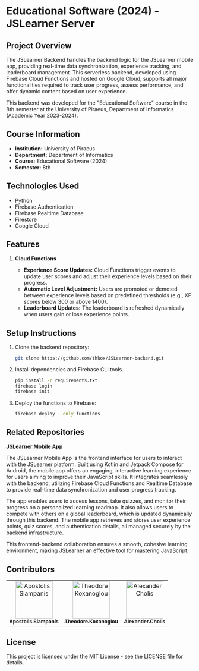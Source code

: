 # Educational Software (2024) - JSLearner Server

## Project Overview

The JSLearner Backend handles the backend logic for the JSLearner mobile app, providing real-time data synchronization, experience tracking, and leaderboard management. This serverless backend, developed using Firebase Cloud Functions and hosted on Google Cloud, supports all major functionalities required to track user progress, assess performance, and offer dynamic content based on user experience.

This backend was developed for the "Educational Software" course in the 8th semester at the University of Piraeus, Department of Informatics (Academic Year 2023-2024).

## Course Information

- **Institution:** University of Piraeus
- **Department:** Department of Informatics
- **Course:** Educational Software (2024)
- **Semester:** 8th

## Technologies Used

- Python
- Firebase Authentication
- Firebase Realtime Database
- Firestore
- Google Cloud

## Features

1. **Cloud Functions**

   - **Experience Score Updates:** Cloud Functions trigger events to update user scores and adjust their experience levels based on their progress.
   - **Automatic Level Adjustment:** Users are promoted or demoted between experience levels based on predefined thresholds (e.g., XP scores below 300 or above 1400).
   - **Leaderboard Updates:** The leaderboard is refreshed dynamically when users gain or lose experience points.

## Setup Instructions

1. Clone the backend repository:
    ```bash
    git clone https://github.com/thkox/JSLearner-backend.git
    ```

2. Install dependencies and Firebase CLI tools.
    ```bash
    pip install -r requirements.txt
    firebase login
    firebase init
    ```

3. Deploy the functions to Firebase:
    ```bash
    firebase deploy --only functions
    ```

## Related Repositories
**[JSLearner Mobile App](https://github.com/ApostolisSiampanis/JSLearner)**

The JSLearner Mobile App is the frontend interface for users to interact with the JSLearner platform. Built using Kotlin and Jetpack Compose for Android, the mobile app offers an engaging, interactive learning experience for users aiming to improve their JavaScript skills. It integrates seamlessly with the backend, utilizing Firebase Cloud Functions and Realtime Database to provide real-time data synchronization and user progress tracking.

The app enables users to access lessons, take quizzes, and monitor their progress on a personalized learning roadmap. It also allows users to compete with others on a global leaderboard, which is updated dynamically through this backend. The mobile app retrieves and stores user experience points, quiz scores, and authentication details, all managed securely by the backend infrastructure.

This frontend-backend collaboration ensures a smooth, cohesive learning environment, making JSLearner an effective tool for mastering JavaScript.

## Contributors

<table>
  <tr>
    <td align="center"><a href="https://github.com/ApostolisSiampanis"><img src="https://avatars.githubusercontent.com/u/75365398?v=4" width="100px;" alt="Apostolis Siampanis"/><br /><sub><b>Apostolis Siampanis</b></sub></a><br /></td>
    <td align="center"><a href="https://github.com/thkox"><img src="https://avatars.githubusercontent.com/u/79880468?v=4" width="100px;" alt="Theodore Koxanoglou"/><br /><sub><b>Theodore Koxanoglou</b></sub></a><br /></td>
    <td align="center"><a href="https://github.com/AlexanderCholis"><img src="https://avatars.githubusercontent.com/u/66769337?v=4" width="100px;" alt="Alexander Cholis"/><br /><sub><b>Alexander Cholis</b></sub></a><br /></td>
  </tr>
</table>

## License

This project is licensed under the MIT License - see the [LICENSE](./LICENSE) file for details.
